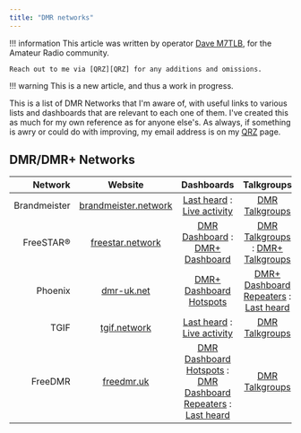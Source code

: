 ```yaml
---
title: "DMR networks"
---
```


!!! information
    This article was written by operator [Dave M7TLB][QRZ], for the Amateur Radio community.

    Reach out to me via [QRZ][QRZ] for any additions and omissions.

[QRZ]: https://qrz.com/db/M7TLB

!!! warning
    This is a new article, and thus a work in progress.

This is a list of DMR Networks that I'm aware of, with useful links to various lists and dashboards that are relevant to each one of them.  I've created this as much for my own reference as for anyone else's.  As always, if something is awry or could do with improving, my email address is on my [QRZ][QRZ] page.

## DMR/DMR+ Networks

| Network       | Website      | Dashboards   | Talkgroups   | Selfcare     |
| ------------: | :----------: | :----------: | :----------: | :----------: |
| Brandmeister  | [brandmeister.network][BMWS] | [Last heard][BMLH] : [Live activity][BMAC] | [DMR Talkgroups][BMTG] | [Selfcare][BMSC] |
| FreeSTAR&reg; | [freestar.network][FSWS] | [DMR Dashboard][FSDB] : [DMR+ Dashboard][FSDB+] | [DMR Talkgroups][FSTG] : [DMR+ Talkgroups][FSTG+] | --- |
| Phoenix       | [dmr-uk.net][PHWS] | [DMR+ Dashboard Hotspots][PHDB+F] | [DMR+ Dashboard Repeaters][PHDB+K] : [Last heard][PHLH] | [DMR+ Talkgroups][PHTG] |
| TGIF          | [tgif.network][TGWS] | [Last heard][TGLH] : [Live activity][TGAC] | [DMR Talkgroups][TGTG] | [Selfcare][TGSC] |
| FreeDMR       | [freedmr.uk][FDWS] | [DMR Dashboard Hotspots][FDDBH] : [DMR Dashboard Repeaters][FDDBR] : [Last heard][FDLH] | [DMR Talkgroups][FDTG] | --- |

[BMWS]: https://brandmeister.network/
[BMLH]: https://brandmeister.network/?page=lh
[BMAC]: https://hose.brandmeister.network/
[BMTG]: https://brandmeister.network/?page=talkgroups
[BMSC]: https://brandmeister.network/?page=selfcare

[FSWS]: https://freestar.network/
[FSDB]: https://dmr.freestar.network/dashboard/
[FSDB+]: https://ipsc2.freestar.network/ipsc/
[FSTG]: https://freestar.network/systemx-dmr/
[FSTG+]: https://freestar.network/ipsc2-server/

[PHWS]: http://www.dmr-uk.net/
[PHDB+F]: http://phoenix-f.opendmr.net/ipsc/
[PHDB+K]: http://phoenix-k.opendmr.net/ipsc/
[PHLH]: https://www.dmr-uk.net/monitor.php
[PHTG]: http://www.dmr-uk.net/index.php/layout/

[TGWS]: https://tgif.network/
[TGLH]: https://tgif.network/lastheard.php
[TGAC]: https://tgif.network/activetg.php
[TGTG]: https://tgif.network/talkgroups.php
[TGSC]: https://tgif.network/profile.php?tab=SelfCare

[FDWS]: http://www.freedmr.uk/
[FDDBH]: http://www.freedmr.uk/index.php/dashboard/hotspot-dashboard/
[FDDBR]: http://www.freedmr.uk/index.php/dashboard/repeater-dashboard/
[FDLH]: http://www.freedmr.uk/index.php/dashboard/global-last-heard/
[FDTG]: http://www.freedmr.uk/index.php/talkgroups/
